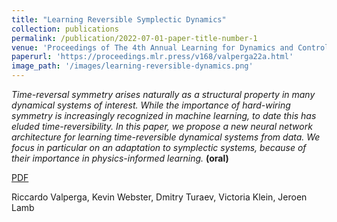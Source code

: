 ```yaml
---
title: "Learning Reversible Symplectic Dynamics"
collection: publications
permalink: /publication/2022-07-01-paper-title-number-1
venue: 'Proceedings of The 4th Annual Learning for Dynamics and Control Conference'
paperurl: 'https://proceedings.mlr.press/v168/valperga22a.html'
image_path: '/images/learning-reversible-dynamics.png'
---
```


*Time-reversal symmetry arises naturally as a structural property in many dynamical systems of interest. While the importance of hard-wiring symmetry is increasingly recognized in machine learning, to date this has eluded time-reversibility. In this paper, we propose a new neural network architecture for learning time-reversible dynamical systems from data. We focus in particular on an adaptation to symplectic systems, because of their importance in physics-informed learning.* **(oral)**

[PDF](https://proceedings.mlr.press/v168/valperga22a.html)

Riccardo Valperga, Kevin Webster, Dmitry Turaev, Victoria Klein, Jeroen Lamb
